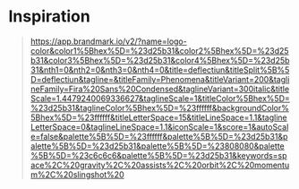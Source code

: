 # Inspiration
> https://app.brandmark.io/v2/?name=logo-color&color1%5Bhex%5D=%23d25b31&color2%5Bhex%5D=%23d25b31&color3%5Bhex%5D=%23d25b31&color4%5Bhex%5D=%23d25b31&nth1=0&nth2=0&nth3=0&nth4=0&title=deflectiun&titleSplit%5B%5D=deflectiun&tagline=&titleFamily=Phenomena&titleVariant=200&taglineFamily=Fira%20Sans%20Condensed&taglineVariant=300italic&titleScale=1.4479240069336627&taglineScale=1&titleColor%5Bhex%5D=%23d25b31&taglineColor%5Bhex%5D=%23ffffff&backgroundColor%5Bhex%5D=%23ffffff&titleLetterSpace=15&titleLineSpace=1.1&taglineLetterSpace=0&taglineLineSpace=1.1&iconScale=1&score=1&autoScale=false&palette%5B%5D=%23ffffff&palette%5B%5D=%23d25b31&palette%5B%5D=%23d25b31&palette%5B%5D=%23808080&palette%5B%5D=%23c6c6c6&palette%5B%5D=%23d25b31&keywords=space%2C%20gravity%2C%20assists%2C%20orbit%2C%20momentum%2C%20slingshot%20